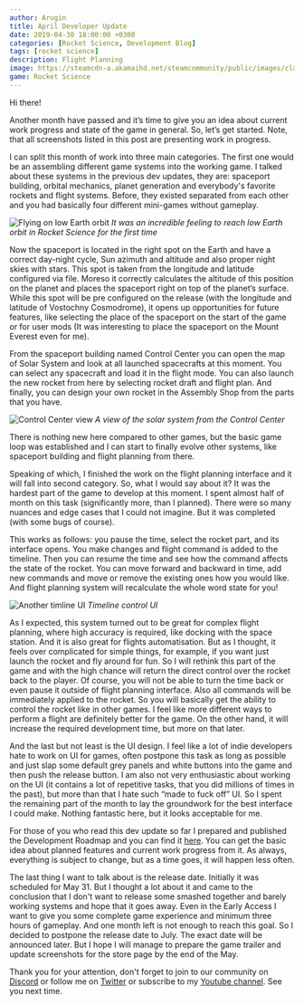 ```yaml
---
author: Arugin
title: April Developer Update
date: 2019-04-30 18:00:00 +0300
categories: [Rocket Science, Development Blog]
tags: [rocket science]
description: Flight Planning
image: https://steamcdn-a.akamaihd.net/steamcommunity/public/images/clans/34094219/99a46c1214939a7a65368e431ecb68363d446b6b.png
game: Rocket Science
---
```

Hi there!

Another month have passed and it’s time to give you an idea about current work progress and state of the game in general. So, let’s get started. Note, that all screenshots listed in this post are presenting work in progress.

I can split this month of work into three main categories. The first one would be an assembling different game systems into the working game. I talked about these systems in the previous dev updates, they are: spaceport building, orbital mechanics, planet generation and everybody's favorite rockets and flight systems. Before, they existed separated from each other and you had basically four different mini-games without gameplay.

![Flying on low Earth orbit](https://steamcdn-a.akamaihd.net/steamcommunity/public/images/clans/34094219/99a46c1214939a7a65368e431ecb68363d446b6b.png)
_It was an incredible feeling to reach low Earth orbit in Rocket Science for the first time_

Now the spaceport is located in the right spot on the Earth and have a correct day-night cycle, Sun azimuth and altitude and also proper night skies with stars. This spot is taken from the longitude and latitude configured via file. Moreso it correctly calculates the altitude of this position on the planet and places the spaceport right on top of the planet’s surface. While this spot will be pre configured on the release (with the longitude and latitude of Vostochny Cosmodrome), it opens up opportunities for future features, like selecting the place of the spaceport on the start of the game or for user mods (It was interesting to place the spaceport on the Mount Everest even for me).

From the spaceport building named Control Center you can open the map of Solar System and look at all launched spacecrafts at this moment. You can select any spacecraft and load it in the flight mode. You can also launch the new rocket from here by selecting rocket draft and flight plan. And finally, you can design your own rocket in the Assembly Shop from the parts that you have.

![Control Center view](https://steamcdn-a.akamaihd.net/steamcommunity/public/images/clans/34094219/e297b165dc6116b568b41b506164ec2d44395946.png)
_A view of the solar system from the Control Center_

There is nothing new here compared to other games, but the basic game loop was established and I can start to finally evolve other systems, like spaceport building and flight planning from there.

Speaking of which, I finished the work on the flight planning interface and it will fall into second category. So, what I would say about it? It was the hardest part of the game to develop at this moment. I spent almost half of month on this task (significantly more, than I planned). There were so many nuances and edge cases that I could not imagine. But it was completed (with some bugs of course).

This works as follows: you pause the time, select the rocket part, and its interface opens. You make changes and flight command is added to the timeline. Then you can resume the time and see how the command affects the state of the rocket. You can move forward and backward in time, add new commands and move or remove the existing ones how you would like. And flight planning system will recalculate the whole word state for you!

![Another timline UI](https://steamcdn-a.akamaihd.net/steamcommunity/public/images/clans/34094219/74d4e0213f622f9e043e7be5759e5983ed8db656.png)
_Timeline control UI_

As I expected, this system turned out to be great for complex flight planning, where high accuracy is required, like docking with the space station. And it is also great for flights automatisation. But as I thought, it feels over complicated for simple things, for example, if you want just launch the rocket and fly around for fun. So I will rethink this part of the game and with the high chance will return the direct control over the rocket back to the player. Of course, you will not be able to turn the time back or even pause it outside of flight planning interface. Also all commands will be immediately applied to the rocket. So you will basically get the ability to control the rocket like in other games. I feel like more different ways to perform a flight are definitely better for the game. On the other hand, it will increase the required development time, but more on that later.

And the last but not least is the UI design. I feel like a lot of indie developers hate to work on UI for games, often postpone this task as long as possible and just slap some default grey panels and white buttons into the game and then push the release button. I am also not very enthusiastic about working on the UI (it contains a lot of repetitive tasks, that you did millions of times in the past), but more than that I hate such “made to fuck off” UI. So I spent the remaining part of the month to lay the groundwork for the best interface I could make. Nothing fantastic here, but it looks acceptable for me.

For those of you who read this dev update so far I prepared and published the Development Roadmap and you can find it [here](https://trello.com/b/7H6nY5L6/hdyliem-development-roadmap). You can get the basic idea about planned features and current work progress from it. As always, everything is subject to change, but as a time goes, it will happen less often.

The last thing I want to talk about is the release date. Initially it was scheduled for May 31. But I thought a lot about it and came to the conclusion that I don't want to release some smashed together and barely working systems and hope that it goes away. Even in the Early Access I want to give you some complete game experience and minimum three hours of gameplay. And one month left is not enough to reach this goal. So I decided to postpone the release date to July. The exact date will be announced later. But I hope I will manage to prepare the game trailer and update screenshots for the store page by the end of the May.

Thank you for your attention, don't forget to join to our community on [Discord](https://discord.gg/unbegames) or follow me on [Twitter](https://twitter.com/unbeGames) or subscribe to my [Youtube channel](https://www.youtube.com/unbeGames). See you next time.

